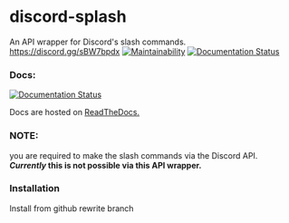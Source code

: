 # discord-splash
An API wrapper for Discord's slash commands.
https://discord.gg/sBW7bpdx
[![Maintainability](https://api.codeclimate.com/v1/badges/518e23ddf3bf0b0e065f/maintainability)](https://codeclimate.com/github/Mineinjava/discord-splash/maintainability) [![Documentation Status](https://readthedocs.org/projects/discordsplash/badge/?version=latest)](https://discordsplash.readthedocs.io/en/latest/?badge=latest) 

### Docs:
[![Documentation Status](https://readthedocs.org/projects/discordsplash/badge/?version=latest)](https://discordsplash.readthedocs.io/en/latest/?badge=latest)

Docs are hosted on [ReadTheDocs.](https://discordsplash.readthedocs.io/en/latest/)
### **NOTE:**
you are required to make the slash commands via the Discord API. ***Currently* this is not possible via this API wrapper.**



### Installation
Install from github rewrite branch
